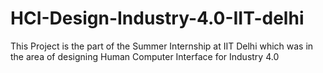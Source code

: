 # HCI-Design-Industry-4.0-IIT-delhi
This Project is the part of the Summer Internship at IIT Delhi which was in the area of designing Human Computer Interface for Industry 4.0
